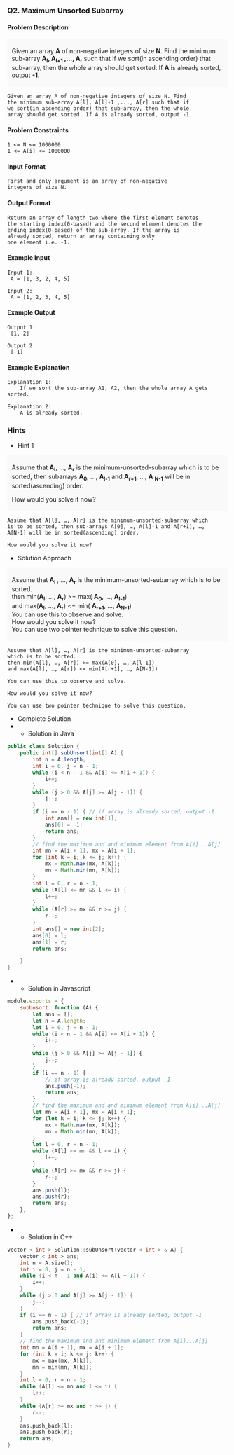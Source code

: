### Q2. Maximum Unsorted Subarray
#### Problem Description

<div style="background-color: #f9f9f9; padding: 5px 10px; ">
    <p>Given an array <strong>A</strong> of non-negative integers 
    of size <strong>N</strong>. Find the minimum sub-array 
    <strong>A<sub>l</sub>, A<sub>l+1</sub> ,..., A<sub>r</sub>
    </strong> such that if we sort(in ascending order) that 
    sub-array, then the whole array should get sorted. If 
    <strong>A</strong> is already sorted, output 
    <strong>-1</strong>.</p>
</div>

```text
Given an array A of non-negative integers of size N. Find 
the minimum sub-array A[l], A[l]+1 ,..., A[r] such that if 
we sort(in ascending order) that sub-array, then the whole 
array should get sorted. If A is already sorted, output -1.
```
#### Problem Constraints
```text
1 <= N <= 1000000
1 <= A[i] <= 1000000
```
#### Input Format
```text
First and only argument is an array of non-negative 
integers of size N.
```
#### Output Format
```text
Return an array of length two where the first element denotes 
the starting index(0-based) and the second element denotes the 
ending index(0-based) of the sub-array. If the array is 
already sorted, return an array containing only 
one element i.e. -1.
```
#### Example Input
```text
Input 1:
 A = [1, 3, 2, 4, 5]

Input 2:
 A = [1, 2, 3, 4, 5]
```
#### Example Output
```text
Output 1:
 [1, 2]

Output 2:
 [-1]
```
#### Example Explanation
```text
Explanation 1:
    If we sort the sub-array A1, A2, then the whole array A gets sorted.

Explanation 2:
    A is already sorted.
```
### Hints
* Hint 1

<div style="background-color: #f9f9f9; padding: 5px 10px; ">
    <p>Assume that <strong>A<sub>l</sub></strong>, …, 
    <strong>A<sub>r</sub></strong> is the minimum-unsorted-subarray 
    which is to be sorted, then subarrays 
    <strong>A<sub>0</sub></strong>, …, <strong>A<sub>l-1</sub></strong> 
    and <strong>A<sub>r+1</sub></strong>, …, <strong>A
    <sub>N-1</sub></strong> will be in sorted(ascending) order.</p>
    <p>How would you solve it now?</p>
</div>

```text
Assume that A[l], …, A[r] is the minimum-unsorted-subarray which 
is to be sorted, then sub-arrays A[0], …, A[l]-1 and A[r+1], …, 
A[N-1] will be in sorted(ascending) order.

How would you solve it now?
```
* Solution Approach

<div style="background-color: #f9f9f9; padding: 5px 10px; ">
    <p>Assume that <strong>A<sub>l</sub>
    </strong>, …, <strong>A<sub>r</sub></strong> is the 
    minimum-unsorted-subarray which is to be sorted.<br>
    then min(<strong>A<sub>l</sub></strong>, …, 
    <strong>A<sub>r</sub></strong>) &gt;= max(
    <strong>A<sub>0</sub></strong>, …, 
    <strong>A<sub>l-1</sub></strong>)<br>
    and max(<strong>A<sub>l</sub></strong>, …, 
    <strong>A<sub>r</sub></strong>) &lt;= min(
    <strong>A<sub>r+1</sub></strong>, …, 
    <strong>A<sub>N-1</sub></strong>)    <br>
    You can use this to observe and solve.<br>
    How would you solve it now?<br>
    You can use two pointer technique to solve this question.</p>
</div>

```text
Assume that A[l], …, A[r] is the minimum-unsorted-subarray 
which is to be sorted.
then min(A[l], …, A[r]) >= max(A[0], …, A[l-1])
and max(A[l], …, A[r]) <= min(A[r+1], …, A[N-1])

You can use this to observe and solve.

How would you solve it now?

You can use two pointer technique to solve this question.
```
* Complete Solution
* * Solution in Java
```java
public class Solution {
    public int[] subUnsort(int[] A) {
        int n = A.length;
        int i = 0, j = n - 1;
        while (i < n - 1 && A[i] <= A[i + 1]) {
            i++;
        }
        while (j > 0 && A[j] >= A[j - 1]) {
            j--;
        }
        if (i == n - 1) { // if array is already sorted, output -1
            int ans[] = new int[1];
            ans[0] = -1;
            return ans;
        }
        // find the maximum and and minimum element from A[i]...A[j]
        int mn = A[i + 1], mx = A[i + 1];
        for (int k = i; k <= j; k++) {
            mx = Math.max(mx, A[k]);
            mn = Math.min(mn, A[k]);
        }
        int l = 0, r = n - 1;
        while (A[l] <= mn && l <= i) {
            l++;
        }
        while (A[r] >= mx && r >= j) {
            r--;
        }
        int ans[] = new int[2];
        ans[0] = l;
        ans[1] = r;
        return ans;

    }
}
```
* * Solution in Javascript
```javascript
module.exports = {
    subUnsort: function (A) {
        let ans = [];
        let n = A.length;
        let i = 0, j = n - 1;
        while (i < n - 1 && A[i] <= A[i + 1]) {
            i++;
        }
        while (j > 0 && A[j] >= A[j - 1]) {
            j--;
        }
        if (i == n - 1) {
            // if array is already sorted, output -1
            ans.push(-1);
            return ans;
        }
        // find the maximum and and minimum element from A[i]...A[j]
        let mn = A[i + 1], mx = A[i + 1];
        for (let k = i; k <= j; k++) {
            mx = Math.max(mx, A[k]);
            mn = Math.min(mn, A[k]);
        }
        let l = 0, r = n - 1;
        while (A[l] <= mn && l <= i) {
            l++;
        }
        while (A[r] >= mx && r >= j) {
            r--;
        }
        ans.push(l);
        ans.push(r);
        return ans;
    },
};
```
* * Solution in C++
```cpp
vector < int > Solution::subUnsort(vector < int > & A) {
    vector < int > ans;
    int n = A.size();
    int i = 0, j = n - 1;
    while (i < n - 1 and A[i] <= A[i + 1]) {
        i++;
    }
    while (j > 0 and A[j] >= A[j - 1]) {
        j--;
    }
    if (i == n - 1) { // if array is already sorted, output -1
        ans.push_back(-1);
        return ans;
    }
    // find the maximum and and minimum element from A[i]...A[j]
    int mn = A[i + 1], mx = A[i + 1];
    for (int k = i; k <= j; k++) {
        mx = max(mx, A[k]);
        mn = min(mn, A[k]);
    }
    int l = 0, r = n - 1;
    while (A[l] <= mn and l <= i) {
        l++;
    }
    while (A[r] >= mx and r >= j) {
        r--;
    }
    ans.push_back(l);
    ans.push_back(r);
    return ans;
}
```

